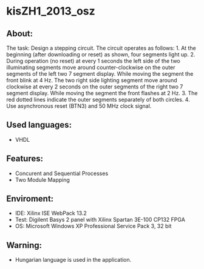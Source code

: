# kisZH1_2013_osz


About:
------
The task:
	Design a stepping circuit. The circuit operates as follows:
	1. At the beginning (after downloading or reset) as shown, four segments light up.
	2. During operation (no reset) at every 1 seconds the left side of the two illuminating segments move around counter-clockwise
	   on the outer segments of the left two 7 segment display.
	   While moving the segment the front blink at 4 Hz.
	   The two right side lighting segment move around clockwise at every 2 seconds on the outer segments of the right two 7 segment display.
	   While moving the segment the front flashes at 2 Hz.
	3. The red dotted lines indicate the outer segments separately of both circles.
	4. Use asynchronous reset (BTN3) and 50 MHz clock signal.


Used languages:
---------------
- VHDL


Features:
---------
- Concurent and Sequential Processes
- Two Module Mapping


Enviroment:
-----------
- IDE: Xilinx ISE WebPack 13.2
- Test: Digilent Basys 2 panel with Xilinx Spartan 3E-100 CP132 FPGA
- OS: Microsoft Windows XP Professional Service Pack 3, 32 bit


Warning:
--------
- Hungarian language is used in the application.
